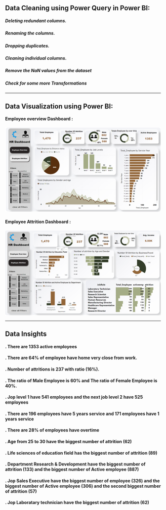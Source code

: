 ## Data Cleaning using Power Query in Power BI:

##### Deleting redundant columns.

##### Renaming the columns.

##### Dropping duplicates.

##### Cleaning individual columns.

##### Remove the NaN values from the dataset

##### Check for some more Transformations

-----------------------------------------------------------------------------------
## Data Visualization using Power BI:
#### Employee overview Dashboard : 
![image](employee_overview_dashboard.png)

#### Employee Attrition Dashboard : 
![image](employee_attrition_dashboard.png)

----------------------------------------------------------------------------------
## Data Insights

#### . There are 1353 active employees
#### . There are 64% of employee have home very close from work.
#### . Number of attritions is 237 with ratio (16%).
#### . The ratio of Male Employee is 60% and The ratio of Female Employee is 40%.
#### . Jop level 1 have 541 employees  and the next job level 2 have 525 employees
#### . There are 196 employees have 5 years service and 171 employees have 1 years service
#### . There are 28% of employees have overtime
#### . Age from 25 to 30 have the biggest number of attrition (62)
#### . Life sciences of education field has the biggest number of attrition (89)
#### . Department Research & Development have the biggest number of attrition (133) and the biggest number of Active employee (887)
#### . Jop Sales Executive have the biggest number of employee (326) and the biggest number of Active employee (306) and the second biggest number of attrition (57)
#### . Jop Laboratary technician have the biggest number of attrition (62)
